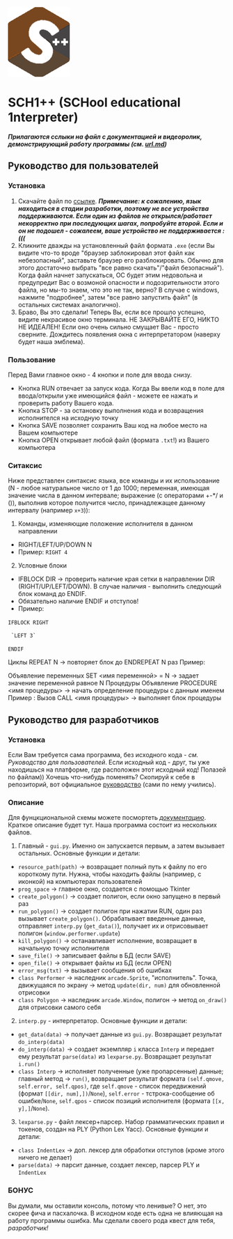<picture>
 <source media="(prefers-color-scheme: dark)" srcset="sch1++.png">
 <source media="(prefers-color-scheme: light)" srcset="sch1++.png">
 <img alt="sch1++" src="sch1++.png">
</picture>

# SCH1++ (SCHool educational 1nterpreter)

***Прилагаются сслыки на файл с документацией и видеоролик, демонстрирующий работу программы (см. [url.md](https://github.com/zaborch1k/sh1t-plus-plus/blob/master/url.md))***

## Руководство для пользователей
### Установка
1. Скачайте файл по [ссылке](https://disk.yandex.ru/d/MFuoQeEjXR8Npw). ***Примечание: к сожалению, язык находиться в стадии разработки, поэтому не все устройства поддерживаются. Если один из файлов не открылся/работает некорректно при последующих шагах, попробуйте второй. Если и он не подошел - сожалеем, ваше устройство не поддерживается :(((***
2. Кликните дважды на установленный файл формата `.exe` (если Вы видите что-то вроде "браузер заблокировал этот файл как небезопасный", заставьте браузер его разблокировать. Обычно для этого достаточно выбрать "все равно скачать"/"файл безопасный"). Когда файл начнет запускаться, ОС будет этим недовольна и предупредит Вас о возмоной опасности и подозрительности этого файла, но мы-то знаем, что это не так, верно? В случае с windows, нажмите "подробнее", затем "все равно запустить файл" (в остальных системах аналогично).
3. Браво, Вы это сделали! Теперь Вы, если все прошло успешно, видите некрасивое окно терминала. НЕ ЗАКРЫВАЙТЕ ЕГО, НИКТО НЕ ИДЕАЛЕН! Если оно очень сильно смущает Вас - просто сверните. Дождитесь появления окна с интерпретатором (наверху будет наша эмблема).
### Пользование
Перед Вами главное окно - 4 кнопки и поле для ввода снизу. 
* Кнопка RUN отвечает за запуск кода. Когда Вы ввели код в поле для ввода/открыли уже имеющийся файл - можете ее нажать и проверить работу Вашего кода.
* Кнопка STOP - за остановку выполнения кода и возвращения исполнителся на исходную точку
* Кнопка SAVE позволяет сохранить Ваш код на любое место на Вашем компьютере
* Кнопка OPEN открывает любой файл (формата `.txt`!) из Вашего компьютера
### Ситаксис
Ниже представлен синтаксис языка, все команды и их использование (N - любое натуральное число от 1 до 1000; переменная, имеющая значение числа в данном интервале; выражение (с операторами +-*/ и ()), выполнив которое получится число, принадлежащее данному интервалу (например `x+3`)):
1. Команды, изменяющие положение исполнителя в данном направлении
- RIGHT/LEFT/UP/DOWN N
- Пример: `RIGHT 4`
2. Условные блоки
- IFBLOCK DIR -> проверить наличие края сетки в направлении DIR (RIGHT/UP/LEFT/DOWN). В случае наличия - выполнить следующий блок команд до ENDIF.
- Обязательно наличие ENDIF и отступов!
- Пример:

`IFBLOCK RIGHT`

     `LEFT 3`
     
`ENDIF`

Циклы
REPEAT N -> повторяет блок до ENDREPEAT N раз
Пример:

Объявление переменных
SET <имя переменной> = N -> задает значение переменной равное N
Процедуры
Объявление
PROCEDURE <имя процедуры> -> начать определение процедуры с данным именем
Пример
:
Вызов
СALL <имя процедуры> -> выполняет блок процедуры

  

## Руководство для разработчиков
### Установка
Если Вам требуется сама программа, без исходного кода - *см. Руководство для пользователей*. Если исходный код - друг, ты уже находишься на платформе, где расположен этот исходный код! Полазей по файлам)) Хочешь что-нибудь поменять? Скопируй к себе в репозиторий, вот официальное [руководство](-https://git-scm.com/book/ru/v2) (сами по нему учились).
### Описание 
Для фунцкциональной схемы можете посмортеть [*документацию*](). Краткое описание будет тут.
Наша программа состоит из нескольких файлов. 
1. Главный - `gui.py`. Именно он запускается первым, а затем вызывает остальных. Основные функции и детали:
* `resource_path(path)` -> возвращает полный путь к файлу по его короткому пути. Нужна, чтобы находить файлы (например, с иконкой) на компьютерах пользователей
* `prog_space` -> главное окно, создается с помощью Tkinter
* `create_polygon()` -> создает полигон, если окно запущено в первый раз
* `run_polygon()` -> создает полигон при нажатии RUN, один раз вызывает `create_polygon()`. Обрабатывает введенные данные, отправляет `interp.py` (`get_data()`), получает их и отрисовывает полигон (`window.performer.update`)
*  `kill_polygon()` -> останавливает исполнение, возвращает в начальную точку исполнителя
*  `save_file()` -> записывает файлы в БД (если SAVE)
*  `open_file()` -> открывает файлы из БД (если OPEN)
*  `error_msg(txt)` -> вызывает сообщения об ошибках
*  `class Performer` -> наследник `arcade.Sprite`, "исполнитель". Точка, движущаяся по экрану -> метод `update(dir, num)` для обновленной отрисовки
*  `class Polygon` -> наследник `arcade.Window`, полигон -> метод `on_draw()` для отрисовки самого себя
2. `interp.py` - интерпретатор. Основные функции и детали:
 *  `get_data(data)` -> получает данные из `gui.py`. Возвращает результат `do_interp(data)`
 *  `do_interp(data)` ->  создает экземпляр `i` класса `Interp` и передает ему результат `parse(data)` из `lexparse.py`. Возвращает результат `i.run()`
 *  `class Interp` -> исполняет полученные (уже пропарсенные) данные; главный метод -> `run()`, возвращает результат формата `(self.qmove, self.error, self.qpos)`, где `self.qmove` - список передвижений (формат `[[dir, num],])`/`None`), `self.error` - тстрока-сообщение об ошибке/`None`, `self.qpos` - список позиций исполнителя (формата `[[x, y],]`/`None`).
3. `lexparse.py` - файл лексер+парсер. Набор грамматических правил и токенов, создан на PLY (Python Lex Yacc). Основные функции и детали:
 *  `class IndentLex` ->  доп. лексер для обработки отступов (кроме этого ничего не делает)
 *  `parse(data)` -> парсит данные, создает лексер, парсер PLY и `IndentLex`
### БОНУС 
Вы думали, мы оставили консоль, потому что ленивые? О нет, это скорее фича и пасхалочка. В исходном коде есть одна не влияющая на работу программы ошибка. Мы сделали своего рода квест для тебя, *разработчик!*
